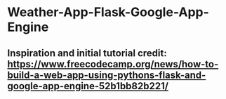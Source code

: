 # Weather-App-Flask-Google-App-Engine

## Inspiration and initial tutorial credit: https://www.freecodecamp.org/news/how-to-build-a-web-app-using-pythons-flask-and-google-app-engine-52b1bb82b221/
